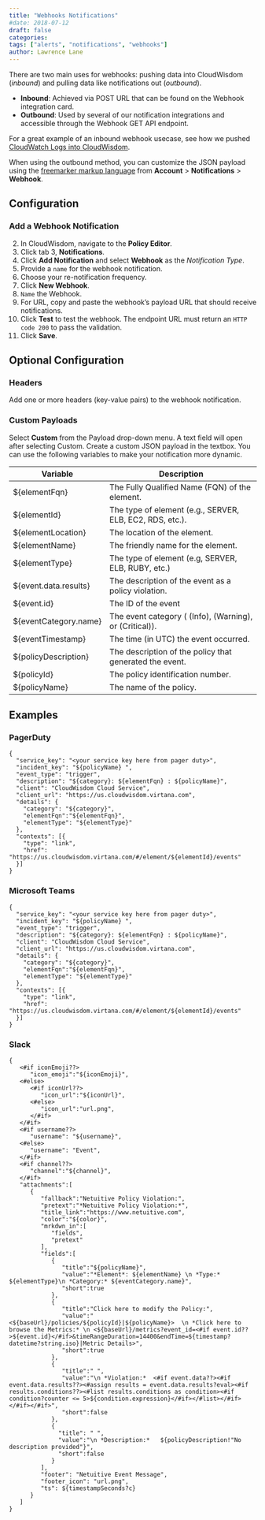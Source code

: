 ```yaml
---
title: "Webhooks Notifications"
#date: 2018-07-12
draft: false
categories:
tags: ["alerts", "notifications", "webhooks"]
author: Lawrence Lane
---
```


There are two main uses for webhooks: pushing data into CloudWisdom (_inbound_) and pulling data like notifications out (_outbound_).

- **Inbound**: Achieved via POST URL that can be found on the Webhook integration card.
- **Outbound**: Used by several of our notification integrations and accessible through the Webhook GET API endpoint.

For a great example of an inbound webhook usecase, see how we pushed [CloudWatch Logs into CloudWisdom][1].

When using the outbound method, you can customize the JSON payload using the [freemarker markup language](https://freemarker.apache.org/docs/xgui_imperative_formal.html) from **Account** > **Notifications** > **Webhook**.

## Configuration

###  Add a Webhook Notification
2. In CloudWisdom, navigate to the **Policy Editor**.
3. Click tab 3, **Notifications**.
4. Click **Add Notification** and select **Webhook** as the _Notification Type_.
5. Provide a `name` for the webhook notification.
6. Choose your re-notification frequency.
7. Click **New Webhook**.
8. `Name` the Webhook.
9. For URL, copy and paste the webhook’s payload URL that should receive notifications.
10. Click **Test** to test the webhook. The endpoint URL must return an `HTTP code 200` to pass the validation.
11. Click **Save**.

## Optional Configuration

### Headers
Add one or more headers (key-value pairs) to the webhook notification.

### Custom Payloads
Select **Custom** from the Payload drop-down menu. A text field will open after selecting Custom. Create a custom JSON payload in the textbox. You can use the following variables to make your notification more dynamic.

| Variable              | Description                                              |
|-----------------------|----------------------------------------------------------|
| ${elementFqn}         | The Fully Qualified Name (FQN) of the element.           |
| ${elementId}          | The type of element (e.g., SERVER, ELB, EC2, RDS, etc.). |
| ${elementLocation}    | The location of the element.                             |
| ${elementName}        | The friendly name for the element.                       |
| ${elementType}        | The type of element (e.g, SERVER, ELB, RUBY, etc.)       |
| ${event.data.results} | The description of the event as a policy violation.      |
| ${event.id}           | The ID of the event                                      |
| ${eventCategory.name} | The event category ( (Info), (Warning), or (Critical)).  |
| ${eventTimestamp}     | The time (in UTC) the event occurred.                    |
| ${policyDescription}  | The description of the policy that generated the event.  |
| ${policyId}           | The policy identification number.                        |
| ${policyName}         | The name of the policy.                                  |

## Examples

### PagerDuty

```
{
  "service_key": "<your service key here from pager duty>",
  "incident_key": "${policyName} ",
  "event_type": "trigger",
  "description": "${category}: ${elementFqn} : ${policyName}",
  "client": "CloudWisdom Cloud Service",
  "client_url": "https://us.cloudwisdom.virtana.com",
  "details": {
    "category": "${category}",
    "elementFqn":"${elementFqn}",
    "elementType": "${elementType}"
  },
  "contexts": [{
    "type": "link",
    "href": "https://us.cloudwisdom.virtana.com/#/element/${elementId}/events"
  }]
}
```

### Microsoft Teams

```
{
  "service_key": "<your service key here from pager duty>",
  "incident_key": "${policyName} ",
  "event_type": "trigger",
  "description": "${category}: ${elementFqn} : ${policyName}",
  "client": "CloudWisdom Cloud Service",
  "client_url": "https://us.cloudwisdom.virtana.com",
  "details": {
    "category": "${category}",
    "elementFqn":"${elementFqn}",
    "elementType": "${elementType}"
  },
  "contexts": [{
    "type": "link",
    "href": "https://us.cloudwisdom.virtana.com/#/element/${elementId}/events"
  }]
}
```

### Slack

```
{
   <#if iconEmoji??>
      "icon_emoji":"${iconEmoji}",
   <#else>
      <#if iconUrl??>
         "icon_url":"${iconUrl}",
      <#else>
         "icon_url":"url.png",
      </#if>
   </#if>
   <#if username??>
      "username": "${username}",
   <#else>
      "username": "Event",
   </#if>
   <#if channel??>
      "channel":"${channel}",
   </#if>
   "attachments":[
      {
         "fallback":"Netuitive Policy Violation:",
         "pretext":"*Netuitive Policy Violation:*",
         "title_link":"https://www.netuitive.com",
         "color":"${color}",
         "mrkdwn_in":[
            "fields",
            "pretext"
         ],
         "fields":[
            {
               "title":"${policyName}",
               "value":"*Element*: ${elementName} \n *Type:* ${elementType}\n *Category:* ${eventCategory.name}",
               "short":true
            },
            {
               "title":"Click here to modify the Policy:",
               "value":"<${baseUrl}/policies/${policyId}|${policyName}>  \n *Click here to browse the Metrics:* \n <${baseUrl}/metrics?event_id=<#if event.id??>${event.id}</#if>&timeRangeDuration=14400&endTime=${timestamp?datetime?string.iso}|Metric Details>",
               "short":true
            },
            {
               "title":" ",
               "value":"\n *Violation:*  <#if event.data??><#if event.data.results??><#assign results = event.data.results?eval><#if results.conditions??><#list results.conditions as condition><#if condition?counter <= 5>${condition.expression}</#if></#list></#if></#if></#if>",
               "short":false
            },
            {
              "title": " ",
              "value":"\n *Description:*   ${policyDescription!"No description provided"}",
              "short":false
            }
         ],
         "footer": "Netuitive Event Message",
         "footer_icon": "url.png",
         "ts": ${timestampSeconds?c}
      }
   ]
}
```

[1]: /capacity-monitoring/events/cloudwatch-events
